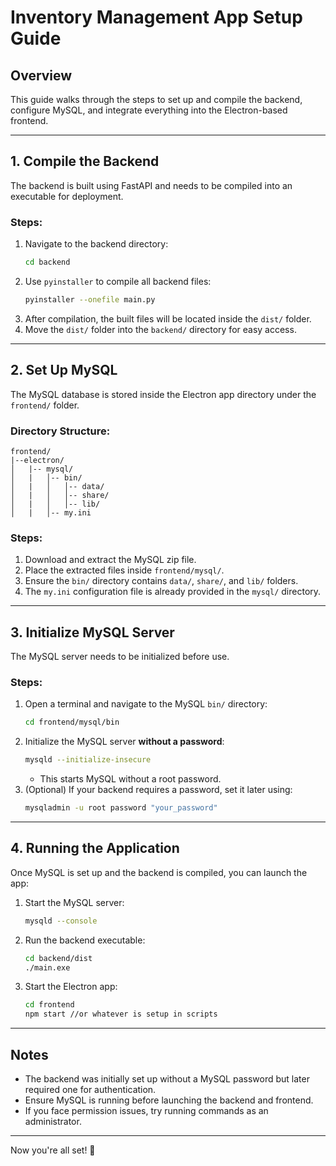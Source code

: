 # Inventory Management App Setup Guide

## Overview
This guide walks through the steps to set up and compile the backend, configure MySQL, and integrate everything into the Electron-based frontend.

---

## 1. Compile the Backend
The backend is built using FastAPI and needs to be compiled into an executable for deployment.

### Steps:
1. Navigate to the backend directory:
   ```sh
   cd backend
   ```
2. Use `pyinstaller` to compile all backend files:
   ```sh
   pyinstaller --onefile main.py
   ```
3. After compilation, the built files will be located inside the `dist/` folder.
4. Move the `dist/` folder into the `backend/` directory for easy access.

---

## 2. Set Up MySQL
The MySQL database is stored inside the Electron app directory under the `frontend/` folder.

### Directory Structure:
```
frontend/
|--electron/
│   |-- mysql/
│   |   │-- bin/
│   |   │   │-- data/
│   |   │   │-- share/
│   |   │   │-- lib/
│   |   │-- my.ini
```

### Steps:
1. Download and extract the MySQL zip file.
2. Place the extracted files inside `frontend/mysql/`.
3. Ensure the `bin/` directory contains `data/`, `share/`, and `lib/` folders.
4. The `my.ini` configuration file is already provided in the `mysql/` directory.

---

## 3. Initialize MySQL Server
The MySQL server needs to be initialized before use.

### Steps:
1. Open a terminal and navigate to the MySQL `bin/` directory:
   ```sh
   cd frontend/mysql/bin
   ```
2. Initialize the MySQL server **without a password**:
   ```sh
   mysqld --initialize-insecure
   ```
   - This starts MySQL without a root password.
3. (Optional) If your backend requires a password, set it later using:
   ```sh
   mysqladmin -u root password "your_password"
   ```

---

## 4. Running the Application
Once MySQL is set up and the backend is compiled, you can launch the app:

1. Start the MySQL server:
   ```sh
   mysqld --console
   ```
2. Run the backend executable:
   ```sh
   cd backend/dist
   ./main.exe
   ```
3. Start the Electron app:
   ```sh
   cd frontend
   npm start //or whatever is setup in scripts
   ```

---

## Notes
- The backend was initially set up without a MySQL password but later required one for authentication.
- Ensure MySQL is running before launching the backend and frontend.
- If you face permission issues, try running commands as an administrator.

---

Now you're all set! 🚀

